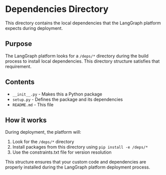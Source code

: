 # Dependencies Directory

This directory contains the local dependencies that the LangGraph platform expects during deployment.

## Purpose

The LangGraph platform looks for a `/deps/*` directory during the build process to install local dependencies. This directory structure satisfies that requirement.

## Contents

- `__init__.py` - Makes this a Python package
- `setup.py` - Defines the package and its dependencies
- `README.md` - This file

## How it works

During deployment, the platform will:
1. Look for the `/deps/*` directory
2. Install packages from this directory using `pip install -e /deps/*`
3. Use the constraints.txt file for version resolution

This structure ensures that your custom code and dependencies are properly installed during the LangGraph platform deployment process.
